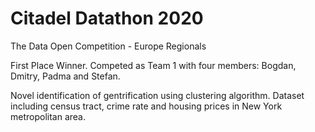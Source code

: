 # Citadel Datathon 2020

The Data Open Competition - Europe Regionals

First Place Winner. Competed as Team 1 with four members: Bogdan, Dmitry, Padma and Stefan.

Novel identification of gentrification using clustering algorithm. Dataset including census tract, crime rate and housing prices in New York metropolitan area.
